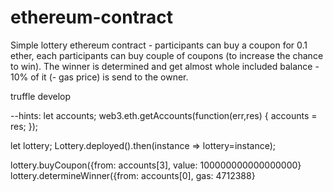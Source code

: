 # ethereum-contract

Simple lottery ethereum contract - participants can buy a coupon for 0.1 ether, each participants can buy couple of coupons (to increase the chance to win).
The winner is determined and get almost whole included balance - 10% of it (- gas price) is send to the owner.

truffle develop


--hints:
let accounts;
web3.eth.getAccounts(function(err,res) { accounts = res; });

let lottery;
Lottery.deployed().then(instance => lottery=instance);

lottery.buyCoupon({from: accounts[3], value: 100000000000000000}
lottery.determineWinner({from: accounts[0], gas: 4712388}

